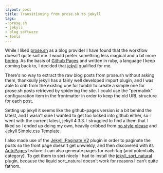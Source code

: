 ```yaml
---
layout: post
title: Transitioning from prose.sh to jekyll
tags:
- prose.sh
- jekyll
- blog software
- tools
---
```


While I liked [prose.sh](https://prose.sh) as a blog provider I have found that the workflow doesn't quite suit me. I would prefer something less magical and a bit more [boring](https://boringtechnology.club). As the basis of [Github Pages](https://pages.github.com) and written in ruby, a language I keep coming back to, I decided that [jekyll](https://jekyllrb.com) qualified for me.

There's no way to extract the raw blog posts from prose.sh without asking them, thanksully jekyll has a fairly well developed import plugin, and I was able to crib from the existing one for tumblr to create a simple one for prose.sh posts retrieved by spidering the site. I could use the "permalink" configuaration item in the frontmatter in order to keep the old URL structure for each post.

Setting up jekyll it seems like the github-pages version is a bit behind the latest, and I wasn't sure I wanted to get too locked into github either, so I went with the current latest, jekyll 4.3.3. I struggled to find a them that I liked so I ended up doing my own, heavily cribbed from [no style please](https://riggraz.dev/no-style-please/) and [Jekyll Simple.css Template](https://github.com/kevquirk/jekyll-simplecss-template).

I also made use of the [Jekyll::Paginate V2](https://github.com/sverrirs/jekyll-paginate-v2) plugin in order to paginate the posts so the front page doesn't get unwieldy, and then discovered with its [AutoPages](https://github.com/sverrirs/jekyll-paginate-v2/blob/master/README-AUTOPAGES.md) feature it can also generate pages for each tag (and potentially category). To get them to sort nicely I had to install the [jekyll_sort_natural](https://github.com/mslinn/jekyll_sort_natural) plugin, because the liquid sort_natural doesn't work for reasons I can't quite fathom.



